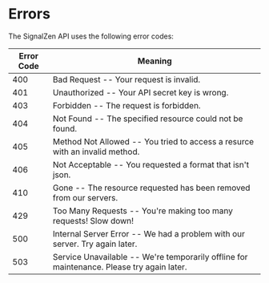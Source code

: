 # Errors

The SignalZen API uses the following error codes:


Error Code | Meaning
---------- | -------
400 | Bad Request -- Your request is invalid.
401 | Unauthorized -- Your API secret key is wrong.
403 | Forbidden -- The request is forbidden.
404 | Not Found -- The specified resource could not be found.
405 | Method Not Allowed -- You tried to access a resurce with an invalid method.
406 | Not Acceptable -- You requested a format that isn't json.
410 | Gone -- The resource requested has been removed from our servers.
429 | Too Many Requests -- You're making too many requests! Slow down!
500 | Internal Server Error -- We had a problem with our server. Try again later.
503 | Service Unavailable -- We're temporarily offline for maintenance. Please try again later.
